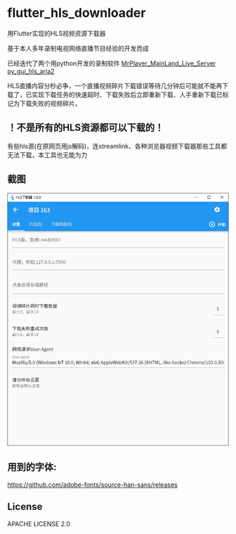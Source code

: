 # flutter_hls_downloader

用Flutter实现的HLS视频资源下载器

基于本人多年录制电视网络直播节目经验的开发而成

已经迭代了两个用python开发的录制软件
[MrPlayer_MainLand_Live_Server](https://github.com/gzlock/MrPlayer_MainLand_Live_Server)
[py_gui_hls_aria2](https://github.com/gzlock/py_gui_hls_aria2)

HLS直播内容分秒必争，一个直播视频碎片下载错误等待几分钟后可能就不能再下载了，已实现下载任务的快速超时、下载失败后立即重新下载、人手重新下载已标记为下载失败的视频碎片。

## ！不是所有的HLS资源都可以下载的！

有些hls源(在原网页用js解码)，连streamlink、各种浏览器视频下载器那些工具都无法下载，本工具也无能为力

## 截图

![截图](https://raw.githubusercontent.com/gzlock/images/master/flutter_hls_downloader/project_page.jpg)

## 用到的字体:

https://github.com/adobe-fonts/source-han-sans/releases

## License

APACHE LICENSE 2.0

